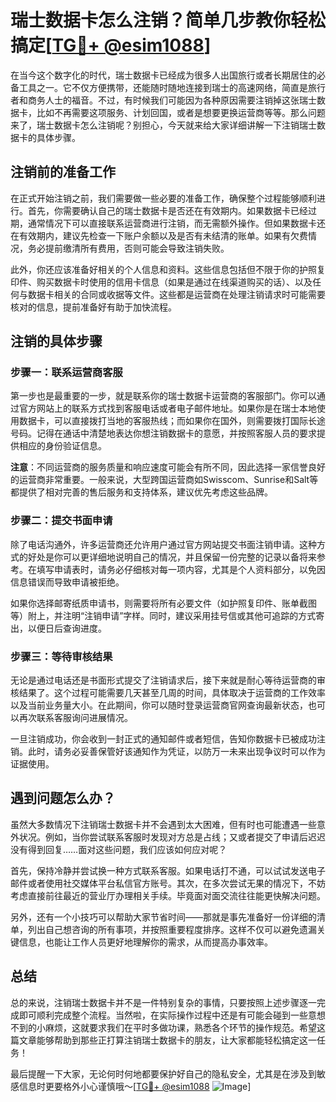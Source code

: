 # 瑞士数据卡怎么注销？简单几步教你轻松搞定[[TG💪+ @esim1088](https://t.me/s/esim1088)]

在当今这个数字化的时代，瑞士数据卡已经成为很多人出国旅行或者长期居住的必备工具之一。它不仅方便携带，还能随时随地连接到瑞士的高速网络，简直是旅行者和商务人士的福音。不过，有时候我们可能因为各种原因需要注销掉这张瑞士数据卡，比如不再需要这项服务、计划回国，或者是想要更换运营商等等。那么问题来了，瑞士数据卡怎么注销呢？别担心，今天就来给大家详细讲解一下注销瑞士数据卡的具体步骤。

## 注销前的准备工作

在正式开始注销之前，我们需要做一些必要的准备工作，确保整个过程能够顺利进行。首先，你需要确认自己的瑞士数据卡是否还在有效期内。如果数据卡已经过期，通常情况下可以直接联系运营商进行注销，而无需额外操作。但如果数据卡还在有效期内，建议先检查一下账户余额以及是否有未结清的账单。如果有欠费情况，务必提前缴清所有费用，否则可能会导致注销失败。

此外，你还应该准备好相关的个人信息和资料。这些信息包括但不限于你的护照复印件、购买数据卡时使用的信用卡信息（如果是通过在线渠道购买的话）、以及任何与数据卡相关的合同或收据等文件。这些都是运营商在处理注销请求时可能需要核对的信息，提前准备好有助于加快流程。

## 注销的具体步骤

### 步骤一：联系运营商客服

第一步也是最重要的一步，就是联系你的瑞士数据卡运营商的客服部门。你可以通过官方网站上的联系方式找到客服电话或者电子邮件地址。如果你是在瑞士本地使用数据卡，可以直接拨打当地的客服热线；而如果你在国外，则需要拨打国际长途号码。记得在通话中清楚地表达你想注销数据卡的意愿，并按照客服人员的要求提供相应的身份验证信息。

**注意**：不同运营商的服务质量和响应速度可能会有所不同，因此选择一家信誉良好的运营商非常重要。一般来说，大型跨国运营商如Swisscom、Sunrise和Salt等都提供了相对完善的售后服务和支持体系，建议优先考虑这些品牌。

### 步骤二：提交书面申请

除了电话沟通外，许多运营商还允许用户通过官方网站提交书面注销申请。这种方式的好处是你可以更详细地说明自己的情况，并且保留一份完整的记录以备将来参考。在填写申请表时，请务必仔细核对每一项内容，尤其是个人资料部分，以免因信息错误而导致申请被拒绝。

如果你选择邮寄纸质申请书，则需要将所有必要文件（如护照复印件、账单截图等）附上，并注明“注销申请”字样。同时，建议采用挂号信或其他可追踪的方式寄出，以便日后查询进度。

### 步骤三：等待审核结果

无论是通过电话还是书面形式提交了注销请求后，接下来就是耐心等待运营商的审核结果了。这个过程可能需要几天甚至几周的时间，具体取决于运营商的工作效率以及当前业务量大小。在此期间，你可以随时登录运营商官网查询最新状态，也可以再次联系客服询问进展情况。

一旦注销成功，你会收到一封正式的通知邮件或者短信，告知你数据卡已被成功注销。此时，请务必妥善保管好该通知作为凭证，以防万一未来出现争议时可以作为证据使用。

## 遇到问题怎么办？

虽然大多数情况下注销瑞士数据卡并不会遇到太大困难，但有时也可能遭遇一些意外状况。例如，当你尝试联系客服时发现对方总是占线；又或者提交了申请后迟迟没有得到回复……面对这些问题，我们应该如何应对呢？

首先，保持冷静并尝试换一种方式联系客服。如果电话打不通，可以试试发送电子邮件或者使用社交媒体平台私信官方账号。其次，在多次尝试无果的情况下，不妨考虑直接前往最近的营业厅办理相关手续。毕竟面对面交流往往能更快解决问题。

另外，还有一个小技巧可以帮助大家节省时间——那就是事先准备好一份详细的清单，列出自己想咨询的所有事项，并按照重要程度排序。这样不仅可以避免遗漏关键信息，也能让工作人员更好地理解你的需求，从而提高办事效率。

## 总结

总的来说，注销瑞士数据卡并不是一件特别复杂的事情，只要按照上述步骤逐一完成即可顺利完成整个流程。当然啦，在实际操作过程中还是有可能会碰到一些意想不到的小麻烦，这就要求我们在平时多做功课，熟悉各个环节的操作规范。希望这篇文章能够帮助到那些正打算注销瑞士数据卡的朋友，让大家都能轻松搞定这一任务！

最后提醒一下大家，无论何时何地都要保护好自己的隐私安全，尤其是在涉及到敏感信息时更要格外小心谨慎哦～[[TG💪+ @esim1088](https://t.me/s/esim1088) ![Image](https://i.postimg.cc/4NQfJmqS/Snipaste-2025-05-13-00-14-12.png)]